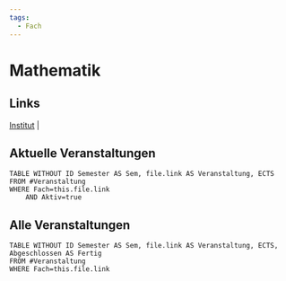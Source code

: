 ```yaml
---
tags:
  - Fach
---
```

# Mathematik
## Links
[Institut](https://example.com/) | 
## Aktuelle Veranstaltungen
```dataview
TABLE WITHOUT ID Semester AS Sem, file.link AS Veranstaltung, ECTS
FROM #Veranstaltung 
WHERE Fach=this.file.link
	AND Aktiv=true
```

## Alle Veranstaltungen
```dataview
TABLE WITHOUT ID Semester AS Sem, file.link AS Veranstaltung, ECTS, Abgeschlossen AS Fertig
FROM #Veranstaltung 
WHERE Fach=this.file.link
```
